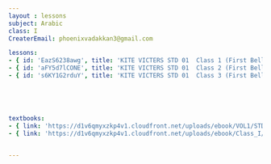 ```yaml
--- 
layout : lessons 
subject: Arabic
class: I
CreaterEmail: phoenixvadakkan3@gmail.com

lessons: 
- { id: 'EazS6238awg', title: 'KITE VICTERS STD 01  Class 1 (First Bell-ഫസ്റ്റ് ബെല്‍)' }
- { id: 'aFY5d7lCONE', title: 'KITE VICTERS STD 01  Class 2 (First Bell-ഫസ്റ്റ് ബെല്‍)' }
- { id: 's6KY1G2rduY', title: 'KITE VICTERS STD 01  Class 3 (First Bell-ഫസ്റ്റ് ബെല്‍)' }





textbooks:
- { link: 'https://d1v6qmyxzkp4v1.cloudfront.net/uploads/ebook/VOL1/STD1/KeralaReaderArabic/KeralaReaderArabic.pdf', title: 'Arabic Part -1' , medium: 'Malayalam' }
- { link: 'https://d1v6qmyxzkp4v1.cloudfront.net/uploads/ebook/Class_I/KeralaReaderArabic_VolII/KERALAARABICREADER.pdf', title: 'Arabic Part -2' , medium: 'Malayalam' } 


---
```

